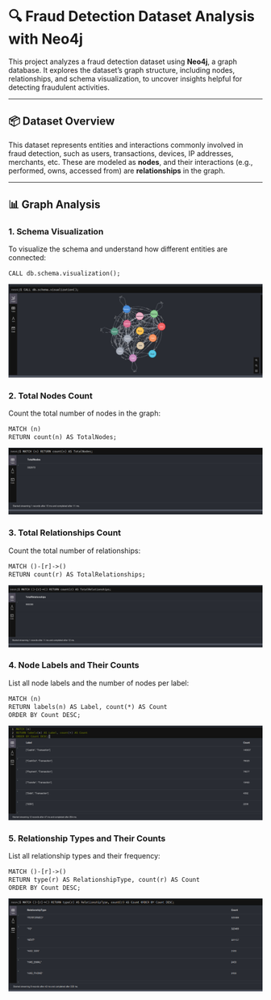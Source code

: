 # 🔍 Fraud Detection Dataset Analysis with Neo4j

This project analyzes a fraud detection dataset using **Neo4j**, a graph database. It explores the dataset’s graph structure, including nodes, relationships, and schema visualization, to uncover insights helpful for detecting fraudulent activities.

---

## 📦 Dataset Overview

This dataset represents entities and interactions commonly involved in fraud detection, such as users, transactions, devices, IP addresses, merchants, etc. These are modeled as **nodes**, and their interactions (e.g., performed, owns, accessed from) are **relationships** in the graph.

---

## 📊 Graph Analysis

### 1. Schema Visualization

To visualize the schema and understand how different entities are connected:

```cypher
CALL db.schema.visualization();
```

![question-1](./assets/final/question-1.png)

### 2. Total Nodes Count

Count the total number of nodes in the graph:

```cypher
MATCH (n) 
RETURN count(n) AS TotalNodes;
```

![question-2](./assets/final/question-2.png)

### 3. Total Relationships Count

Count the total number of relationships:

```cypher
MATCH ()-[r]->() 
RETURN count(r) AS TotalRelationships;
```

![question-3](./assets/final/question-3.png)

### 4. Node Labels and Their Counts

List all node labels and the number of nodes per label:

```cypher
MATCH (n)
RETURN labels(n) AS Label, count(*) AS Count
ORDER BY Count DESC;
```

![question-4](./assets/final/question-4.png)


### 5. Relationship Types and Their Counts

List all relationship types and their frequency:

```cypher
MATCH ()-[r]->()
RETURN type(r) AS RelationshipType, count(r) AS Count
ORDER BY Count DESC;
```

![question-5](./assets/final/question-5.png)
